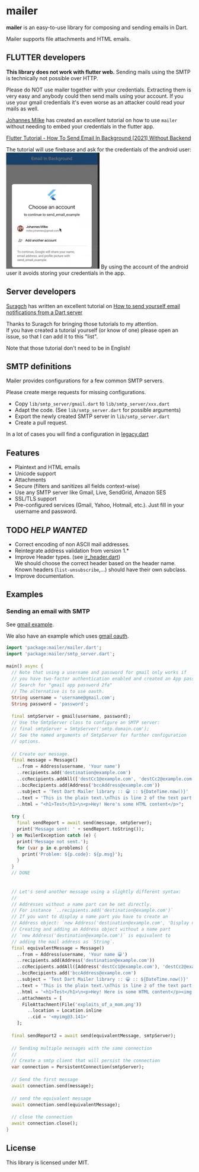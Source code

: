 # mailer

**mailer** is an easy-to-use library for composing and sending emails in Dart.

Mailer supports file attachments and HTML emails.

## FLUTTER developers

**This library does not work with flutter web.**  Sending mails using the SMTP is technically not possible over HTTP.


Please do NOT use mailer together with your credentials.  Extracting them is very easy and anybody could then send
mails using your account.  If you use your gmail credentials it's even worse as an attacker could read your mails as
well.


[Johannes Milke](https://github.com/JohannesMilke) has created an excellent tutorial on how to use `mailer` without
needing to embed your credentials in the flutter app.

[Flutter Tutorial - How To Send Email In Background \[2021\] Without Backend](https://www.youtube.com/watch?v=RDwst9icjAY)

The tutorial will use firebase and ask for the credentials of the android user: ![flutter-screenshot](doc/flutter_user.png)
By using the account of the android user it avoids storing your credentials in the app.

## Server developers

[Suragch](https://suragch.medium.com/) has written an excellent tutorial on
[How to send yourself email notifications from a Dart server](https://suragch.medium.com/how-to-send-yourself-email-notifications-from-a-dart-server-a7c16a1900d6)

Thanks to Suragch for bringing those tutorials to my attention.  
If you have created a tutorial yourself (or know of one) please open an issue, so that I can add it to this "list".

Note that those tutorial don't need to be in English!

## SMTP definitions

Mailer provides configurations for a few common SMTP servers.

Please create merge requests for missing configurations.

* Copy `lib/smtp_server/gmail.dart` to `lib/smtp_server/xxx.dart`
* Adapt the code.  (See `lib/smtp_server.dart` for possible arguments)
* Export the newly created SMTP server in `lib/smtp_server.dart`
* Create a pull request.

In a lot of cases you will find a configuration
in [legacy.dart](https://github.com/kaisellgren/mailer/blob/v2/lib/legacy.dart)

## Features

* Plaintext and HTML emails
* Unicode support
* Attachments
* Secure (filters and sanitizes all fields context-wise)
* Use any SMTP server like Gmail, Live, SendGrid, Amazon SES
* SSL/TLS support
* Pre-configured services (Gmail, Yahoo, Hotmail, etc.). Just fill in your username and password.

## TODO *HELP WANTED*

* Correct encoding of non ASCII mail addresses.
* Reintegrate address validation from version 1.*
* Improve Header types.  (see [ir_header.dart](lib/src/smtp/internal_representation/ir_header.dart))  
  We should choose the correct header based on the header name.  
  Known headers (`list-unsubscribe`,...) should have their own subclass.
* Improve documentation.

## Examples

### Sending an email with SMTP

See [gmail example](example/send_gmail.dart).

We also have an example which uses [gmail oauth](example/gmail_xoauth2/).

```dart
import 'package:mailer/mailer.dart';
import 'package:mailer/smtp_server.dart';

main() async {
  // Note that using a username and password for gmail only works if
  // you have two-factor authentication enabled and created an App password.
  // Search for "gmail app password 2fa"
  // The alternative is to use oauth.
  String username = 'username@gmail.com';
  String password = 'password';

  final smtpServer = gmail(username, password);
  // Use the SmtpServer class to configure an SMTP server:
  // final smtpServer = SmtpServer('smtp.domain.com');
  // See the named arguments of SmtpServer for further configuration
  // options.  

  // Create our message.
  final message = Message()
    ..from = Address(username, 'Your name')
    ..recipients.add('destination@example.com')
    ..ccRecipients.addAll(['destCc1@example.com', 'destCc2@example.com'])
    ..bccRecipients.add(Address('bccAddress@example.com'))
    ..subject = 'Test Dart Mailer library :: 😀 :: ${DateTime.now()}'
    ..text = 'This is the plain text.\nThis is line 2 of the text part.'
    ..html = "<h1>Test</h1>\n<p>Hey! Here's some HTML content</p>";

  try {
    final sendReport = await send(message, smtpServer);
    print('Message sent: ' + sendReport.toString());
  } on MailerException catch (e) {
    print('Message not sent.');
    for (var p in e.problems) {
      print('Problem: ${p.code}: ${p.msg}');
    }
  }
  // DONE


  // Let's send another message using a slightly different syntax:
  //
  // Addresses without a name part can be set directly.
  // For instance `..recipients.add('destination@example.com')`
  // If you want to display a name part you have to create an
  // Address object: `new Address('destination@example.com', 'Display name part')`
  // Creating and adding an Address object without a name part
  // `new Address('destination@example.com')` is equivalent to
  // adding the mail address as `String`.
  final equivalentMessage = Message()
    ..from = Address(username, 'Your name 😀')
    ..recipients.add(Address('destination@example.com'))
    ..ccRecipients.addAll([Address('destCc1@example.com'), 'destCc2@example.com'])
    ..bccRecipients.add('bccAddress@example.com')
    ..subject = 'Test Dart Mailer library :: 😀 :: ${DateTime.now()}'
    ..text = 'This is the plain text.\nThis is line 2 of the text part.'
    ..html = '<h1>Test</h1>\n<p>Hey! Here is some HTML content</p><img src="cid:myimg@3.141"/>'
    ..attachments = [
      FileAttachment(File('exploits_of_a_mom.png'))
        ..location = Location.inline
        ..cid = '<myimg@3.141>'
    ];

  final sendReport2 = await send(equivalentMessage, smtpServer);

  // Sending multiple messages with the same connection
  //
  // Create a smtp client that will persist the connection
  var connection = PersistentConnection(smtpServer);

  // Send the first message
  await connection.send(message);

  // send the equivalent message
  await connection.send(equivalentMessage);

  // close the connection
  await connection.close();
}
```

## License

This library is licensed under MIT.
